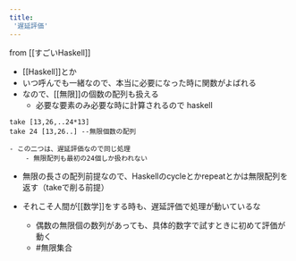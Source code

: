 ```yaml
---
title:
 '遅延評価'
---
```


from [[すごいHaskell]]
- [[Haskell]]とか
- いつ呼んでも一緒なので、本当に必要になった時に関数がよばれる
- なので、[[無限]]の個数の配列も扱える
    - 必要な要素のみ必要な時に計算されるので
 haskell

```
take [13,26,..24*13] 
take 24 [13,26..] --無限個数の配列
```

    - この二つは、遅延評価なので同じ処理
        - 無限配列も最初の24個しか扱われない
- 無限の長さの配列前提なので、Haskellのcycleとかrepeatとかは無限配列を返す（takeで削る前提）

- それこそ人間が[[数学]]をする時も、遅延評価で処理が動いているな
    - 偶数の無限個の数列があっても、具体的数字で試すときに初めて評価が動く
    - #無限集合
